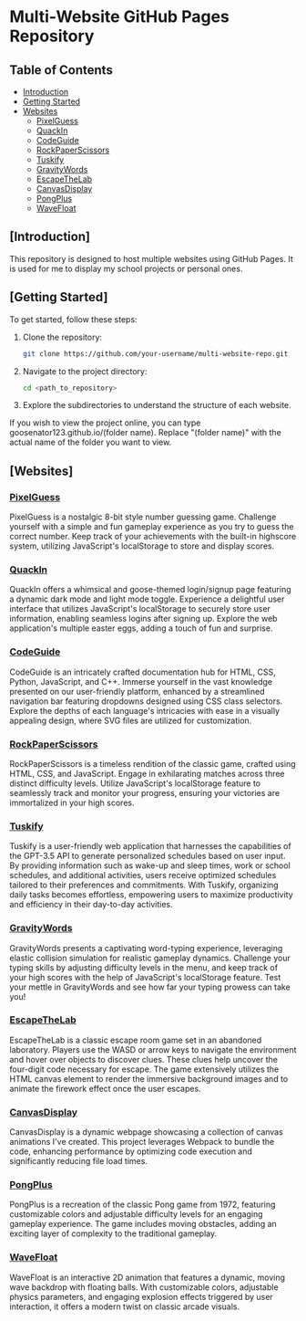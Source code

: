 # Multi-Website GitHub Pages Repository

## Table of Contents

- [Introduction](#Introduction)
- [Getting Started](#Getting_Started)
- [Websites](#Websites)
  - [PixelGuess](#PixelGuess)
  - [QuackIn](#QuackIn)
  - [CodeGuide](#CodeGuide)
  - [RockPaperScissors](#RockPaperScissors)
  - [Tuskify](#Tuskify)
  - [GravityWords](#GravityWords)
  - [EscapeTheLab](#EscapeTheLab)
  - [CanvasDisplay](#CanvasDisplay)
  - [PongPlus](#PongPlus)
  - [WaveFloat](#WaveFloat)

## [Introduction]

This repository is designed to host multiple websites using GitHub Pages. It is used for me to display my school projects or personal ones.

## [Getting Started]

To get started, follow these steps:

1. Clone the repository:

    ```bash
    git clone https://github.com/your-username/multi-website-repo.git
    ```

2. Navigate to the project directory:

    ```bash
    cd <path_to_repository>
    ```

3. Explore the subdirectories to understand the structure of each website.

If you wish to view the project online, you can type goosenator123.github.io/(folder name). Replace "(folder name)" with the actual name of the folder you want to view.

## [Websites]

### [PixelGuess](./PixelGuess/)

PixelGuess is a nostalgic 8-bit style number guessing game. Challenge yourself with a simple and fun gameplay experience as you try to guess the correct number. Keep track of your achievements with the built-in highscore system, utilizing JavaScript's localStorage to store and display scores.

### [QuackIn](./QuackIn)

QuackIn offers a whimsical and goose-themed login/signup page featuring a dynamic dark mode and light mode toggle. Experience a delightful user interface that utilizes JavaScript's localStorage to securely store user information, enabling seamless logins after signing up. Explore the web application's multiple easter eggs, adding a touch of fun and surprise.

### [CodeGuide](./CodeGuide)

CodeGuide is an intricately crafted documentation hub for HTML, CSS, Python, JavaScript, and C++. Immerse yourself in the vast knowledge presented on our user-friendly platform, enhanced by a streamlined navigation bar featuring dropdowns designed using CSS class selectors. Explore the depths of each language's intricacies with ease in a visually appealing design, where SVG files are utilized for customization.

### [RockPaperScissors](./RockPaperScissors)

RockPaperScissors is a timeless rendition of the classic game, crafted using HTML, CSS, and JavaScript. Engage in exhilarating matches across three distinct difficulty levels. Utilize JavaScript's localStorage feature to seamlessly track and monitor your progress, ensuring your victories are immortalized in your high scores.

### [Tuskify](./Tuskify/)

Tuskify is a user-friendly web application that harnesses the capabilities of the GPT-3.5 API to generate personalized schedules based on user input. By providing information such as wake-up and sleep times, work or school schedules, and additional activities, users receive optimized schedules tailored to their preferences and commitments. With Tuskify, organizing daily tasks becomes effortless, empowering users to maximize productivity and efficiency in their day-to-day activities.

### [GravityWords](./GravityWords/)

GravityWords presents a captivating word-typing experience, leveraging elastic collision simulation for realistic gameplay dynamics. Challenge your typing skills by adjusting difficulty levels in the menu, and keep track of your high scores with the help of JavaScript's localStorage feature. Test your mettle in GravityWords and see how far your typing prowess can take you!

### [EscapeTheLab](./EscapeTheLab/)

EscapeTheLab is a classic escape room game set in an abandoned laboratory. Players use the WASD or arrow keys to navigate the environment and hover over objects to discover clues. These clues help uncover the four-digit code necessary for escape. The game extensively utilizes the HTML canvas element to render the immersive background images and to animate the firework effect once the user escapes.

### [CanvasDisplay](./CanvasDisplay/public)

CanvasDisplay is a dynamic webpage showcasing a collection of canvas animations I've created. This project leverages Webpack to bundle the code, enhancing performance by optimizing code execution and significantly reducing file load times.

### [PongPlus](./PongPlus/public/)

PongPlus is a recreation of the classic Pong game from 1972, featuring customizable colors and adjustable difficulty levels for an engaging gameplay experience. The game includes moving obstacles, adding an exciting layer of complexity to the traditional gameplay.

### [WaveFloat](./WaveFloat/)

WaveFloat is an interactive 2D animation that features a dynamic, moving wave backdrop with floating balls. With customizable colors, adjustable physics parameters, and engaging explosion effects triggered by user interaction, it offers a modern twist on classic arcade visuals.